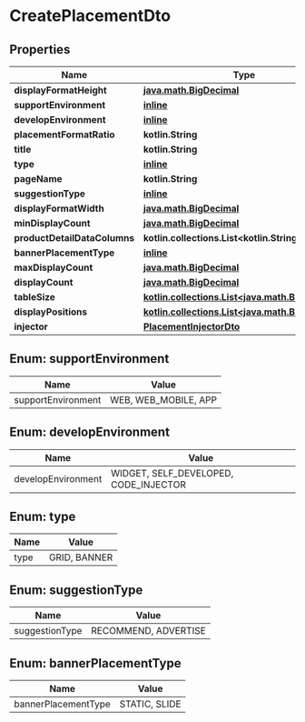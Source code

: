 
# CreatePlacementDto

## Properties
Name | Type | Description | Notes
------------ | ------------- | ------------- | -------------
**displayFormatHeight** | [**java.math.BigDecimal**](java.math.BigDecimal.md) |  | 
**supportEnvironment** | [**inline**](#SupportEnvironment) |  | 
**developEnvironment** | [**inline**](#DevelopEnvironment) |  | 
**placementFormatRatio** | **kotlin.String** |  | 
**title** | **kotlin.String** |  | 
**type** | [**inline**](#Type) |  | 
**pageName** | **kotlin.String** |  | 
**suggestionType** | [**inline**](#SuggestionType) |  | 
**displayFormatWidth** | [**java.math.BigDecimal**](java.math.BigDecimal.md) |  | 
**minDisplayCount** | [**java.math.BigDecimal**](java.math.BigDecimal.md) |  |  [optional]
**productDetailDataColumns** | **kotlin.collections.List&lt;kotlin.String&gt;** |  |  [optional]
**bannerPlacementType** | [**inline**](#BannerPlacementType) |  |  [optional]
**maxDisplayCount** | [**java.math.BigDecimal**](java.math.BigDecimal.md) |  |  [optional]
**displayCount** | [**java.math.BigDecimal**](java.math.BigDecimal.md) |  |  [optional]
**tableSize** | [**kotlin.collections.List&lt;java.math.BigDecimal&gt;**](java.math.BigDecimal.md) |  |  [optional]
**displayPositions** | [**kotlin.collections.List&lt;java.math.BigDecimal&gt;**](java.math.BigDecimal.md) |  |  [optional]
**injector** | [**PlacementInjectorDto**](PlacementInjectorDto.md) |  |  [optional]


<a id="SupportEnvironment"></a>
## Enum: supportEnvironment
Name | Value
---- | -----
supportEnvironment | WEB, WEB_MOBILE, APP


<a id="DevelopEnvironment"></a>
## Enum: developEnvironment
Name | Value
---- | -----
developEnvironment | WIDGET, SELF_DEVELOPED, CODE_INJECTOR


<a id="Type"></a>
## Enum: type
Name | Value
---- | -----
type | GRID, BANNER


<a id="SuggestionType"></a>
## Enum: suggestionType
Name | Value
---- | -----
suggestionType | RECOMMEND, ADVERTISE


<a id="BannerPlacementType"></a>
## Enum: bannerPlacementType
Name | Value
---- | -----
bannerPlacementType | STATIC, SLIDE



